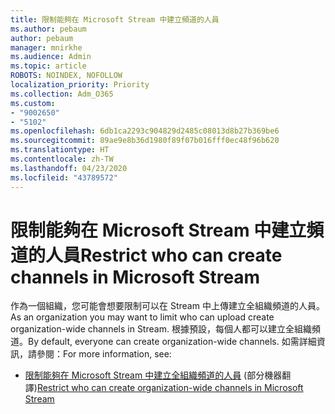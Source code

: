 ```yaml
---
title: 限制能夠在 Microsoft Stream 中建立頻道的人員
ms.author: pebaum
author: pebaum
manager: mnirkhe
ms.audience: Admin
ms.topic: article
ROBOTS: NOINDEX, NOFOLLOW
localization_priority: Priority
ms.collection: Adm_O365
ms.custom:
- "9002650"
- "5102"
ms.openlocfilehash: 6db1ca2293c904829d2485c08013d8b27b369be6
ms.sourcegitcommit: 89ae9e8b36d1980f89f07b016fff0ec48f96b620
ms.translationtype: HT
ms.contentlocale: zh-TW
ms.lasthandoff: 04/23/2020
ms.locfileid: "43789572"
---
```

# <a name="restrict-who-can-create-channels-in-microsoft-stream"></a><span data-ttu-id="a3bfa-102">限制能夠在 Microsoft Stream 中建立頻道的人員</span><span class="sxs-lookup"><span data-stu-id="a3bfa-102">Restrict who can create channels in Microsoft Stream</span></span>

<span data-ttu-id="a3bfa-103">作為一個組織，您可能會想要限制可以在 Stream 中上傳建立全組織頻道的人員。</span><span class="sxs-lookup"><span data-stu-id="a3bfa-103">As an organization you may want to limit who can upload create organization-wide channels in Stream.</span></span> <span data-ttu-id="a3bfa-104">根據預設，每個人都可以建立全組織頻道。</span><span class="sxs-lookup"><span data-stu-id="a3bfa-104">By default, everyone can create organization-wide channels.</span></span> <span data-ttu-id="a3bfa-105">如需詳細資訊，請參閱：</span><span class="sxs-lookup"><span data-stu-id="a3bfa-105">For more information, see:</span></span>

- <span data-ttu-id="a3bfa-106">[限制能夠在 Microsoft Stream 中建立全組織頻道的人員](https://docs.microsoft.com/stream/restrict-companywide-channels) (部分機器翻譯)</span><span class="sxs-lookup"><span data-stu-id="a3bfa-106">[Restrict who can create organization-wide channels in Microsoft Stream](https://docs.microsoft.com/stream/restrict-companywide-channels)</span></span>
